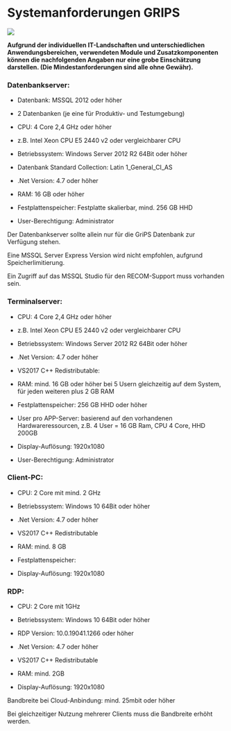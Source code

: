 # Systemanforderungen GRIPS

![](https://docs.recom.eu/images/b33da382-1f25-4440-865a-df6ea2b88e23.jpg)

**Aufgrund der individuellen IT-Landschaften und unterschiedlichen Anwendungsbereichen, verwendeten Module und Zusatzkomponenten können die nachfolgenden Angaben nur eine grobe Einschätzung darstellen. (Die Mindestanforderungen sind alle ohne Gewähr).** 


### Datenbankserver:

* Datenbank: MSSQL 2012 oder höher

* 2 Datenbanken (je eine für Produktiv- und Testumgebung)

* CPU: 4 Core 2,4 GHz oder höher

* z.B. Intel Xeon CPU E5 2440 v2 oder vergleichbarer CPU

* Betriebssystem: Windows Server 2012 R2 64Bit oder höher

* Datenbank Standard Collection: Latin 1_General_CI_AS

* .Net Version: 4.7 oder höher

* RAM: 16 GB oder höher

* Festplattenspeicher: Festplatte skalierbar, mind. 256 GB HHD

* User-Berechtigung: Administrator


Der Datenbankserver sollte allein nur für die GriPS Datenbank zur Verfügung stehen.

Eine MSSQL Server Express Version wird nicht empfohlen, aufgrund Speicherlimitierung.

Ein Zugriff auf das MSSQL Studio für den RECOM-Support muss vorhanden sein.


### Terminalserver:

* CPU: 4 Core 2,4 GHz oder höher

* z.B. Intel Xeon CPU E5 2440 v2 oder vergleichbarer CPU

* Betriebssystem: Windows Server 2012 R2 64Bit oder höher

* .Net Version: 4.7 oder höher

* VS2017 C++ Redistributable:

* RAM: mind. 16 GB oder höher bei 5 Usern gleichzeitig auf dem System, für jeden weiteren plus 2 GB RAM

* Festplattenspeicher: 256 GB HHD oder höher

* User pro APP-Server: basierend auf den vorhandenen Hardwareressourcen, z.B. 4 User = 16 GB Ram, CPU 4 Core, HHD 200GB

* Display-Auflösung: 1920x1080

* User-Berechtigung: Administrator


### Client-PC:

* CPU: 2 Core mit mind. 2 GHz

* Betriebssystem: Windows 10 64Bit oder höher

* .Net Version: 4.7 oder höher

* VS2017 C++ Redistributable

* RAM: mind. 8 GB

* Festplattenspeicher:

* Display-Auflösung: 1920x1080


### RDP:

* CPU: 2 Core mit 1GHz

* Betriebssystem: Windows 10 64Bit oder höher

* RDP Version: 10.0.19041.1266 oder höher

* .Net Version: 4.7 oder höher

* VS2017 C++ Redistributable

* RAM: mind. 2GB

* Display-Auflösung: 1920x1080

Bandbreite bei Cloud-Anbindung: mind. 25mbit oder höher

Bei gleichzeitiger Nutzung mehrerer Clients muss die Bandbreite erhöht werden.
